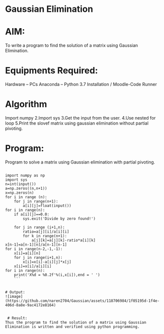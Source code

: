 # Gaussian Elimination
# AIM:
To write a program to find the solution of a matrix using Gaussian Elimination.

# Equipments Required:
Hardware – PCs
Anaconda – Python 3.7 Installation / Moodle-Code Runner
# Algorithm
Import numpy 
2.Import sys 
3.Get the input from the user.
4.Use nested for loop
5.Print the slovef matrix using gaussian elimination without partial pivoting.
# Program:
Program to solve a matrix using Gaussian elimination with partial pivoting.

```

import numpy as np
import sys
n=int(input())
a=np.zeros((n,n+1))
x=np.zeros(n)
for i in range (n):
    for j in range(n+1):
        a[i][j]=float(input())
for i in range(n):
    if a[i][j]==0.0:
        sys.exit('Divide by zero found!')
        
    for j in range (i+1,n):
        ratio=a[j][i]/a[i][i] 
        for k in range(n+1):
            a[j][k]=a[j][k]-ratio*a[i][k]
x[n-1]=a[n-1][n]/a[n-1][n-1]
for i in range(n-2,-1,-1):
    x[i]=a[i][n]
    for j in range(i+1,n):
        x[i]=x[i]-a[i][j]*x[j]
    x[i]=x[i]/a[i][i]
for i in range(n):
    print('X%d = %0.2f'%(i,x[i]),end = ' ')
    ``` 
    

# Output:
![image](https://github.com/naren2704/Gaussian/assets/118706984/1f05195d-1f4e-406d-8a8e-9ac4172e8164)


 # Result:
Thus the program to find the solution of a matrix using Gaussian Elimination is written and verified using python programming.
